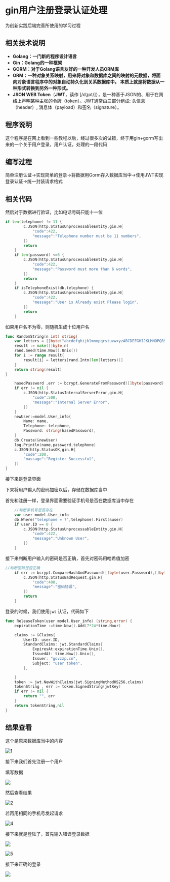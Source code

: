 # gin用户注册登录认证处理

为创新实践后端完善所使用的学习过程

## 相关技术说明

- **Golang：一门新的程序设计语言**
- **Gin：Golang的一种框架**
- **GORM：对于Golang语言友好的一种开发人员ORM库**
- **ORM：一种对象关系映射，用来将对象和数据库之间的映射的元数据，将面向对象语言程序中的对象自动持久化到关系数据库中。 本质上就是将数据从一种形式转换到另外一种形式。**
- **JSON WEB Token**（**JWT**，读作 [/dʒɒt/]），是一种基于JSON的、用于在网络上声明某种主张的令牌（token）。JWT通常由三部分组成: 头信息（header）, 消息体（payload）和签名（signature）。

## 程序说明

这个程序是在网上看到一些教程以后，经过很多次的试错，终于用gin+gorm写出来的一个关于用户登录，用户认证，处理的一段代码

## 编写过程

简单注册认证->实现简单的登录->将数据用Gorm存入数据库当中->使用JWT实现登录认证->统一封装请求格式

## 相关代码

然后对于数据进行验证，比如电话号码只能十一位

```go
if len(telephone) != 11 {
		c.JSON(http.StatusUnprocessableEntity,gin.H{
			"code":422,
			"message":"Telephone number must be 11 numbers",
		})
		return
	}
	if len(password) <=6 {
		c.JSON(http.StatusUnprocessableEntity,gin.H{
			"code":422,
			"message":"Password must more than 6 words",
		})
		return
	}
	if isTelephoneExist(db,telephone) {
		c.JSON(http.StatusUnprocessableEntity,gin.H{
			"code":422,
			"message":"User is Already exist Please login",
		})
		return
	}
```

如果用户名不为零，则随机生成十位用户名

```go
func RandomString(n int) string{
	var letters = []byte("abcdefghijklmnopqrstuvwxyzABCDEFGHIJKLMNOPQRSTUVWXYZ")
	result := make([]byte,n)
	rand.Seed(time.Now().Unix())
	for i := range result{
		result[i] = letters[rand.Intn(len(letters))]
	}
	return string(result)
}
```

```go
	hasedPassword ,err := bcrypt.GenerateFromPassword([]byte(password),bcrypt.DefaultCost)
	if err != nil {
		c.JSON(http.StatusInternalServerError,gin.H{
			"code":500,
			"message":"Internal Server Error",
		})
	}
	newUser:=model.User_info{
		Name: name,
		Telephone: telephone,
		Password: string(hasedPassword),
	}
	db.Create(&newUser)
	log.Println(name,password,telephone)
	c.JSON(http.StatusOK,gin.H{
		"code":200,
		"massage":"Register Successful",
	})
}
```

接下来是登录界面

下来将用户输入的密码加密以后，存储在数据库当中

首先和注册一样，登录界面需要验证手机号是否在数据库当中存在

```go
	//判断手机号是否存在
	var user model.User_info
	db.Where("telephone = ?",telephone).First(&user)
	if user.ID == 0 {
		c.JSON(http.StatusUnprocessableEntity,gin.H{
			"code":422,
			"message":"Unknown User",
		})
	}
```

接下来判断用户输入的密码是否正确，首先对密码用哈希值加密

```go
//判断密码是否正确
	if err := bcrypt.CompareHashAndPassword([]byte(user.Password),[]byte(password));err != nil{
		c.JSON(http.StatusBadRequest,gin.H{
			"code":400,
			"message":"密码错误",
		})
		return
	}
```

登录的时候，我们使用`jwt` 认证，代码如下

```go
func ReleaseToken(user model.User_info) (string,error) {
	expirationTime :=time.Now().Add(7*24*time.Hour)

	claims := &Claims{
		UserID: user.ID,
		StandardClaims: jwt.StandardClaims{
			ExpiresAt:expirationTime.Unix(),
			IssuedAt: time.Now().Unix(),
			Issuer: "govzzp.cn",
			Subject: "user token",
		},

	}
	token := jwt.NewWithClaims(jwt.SigningMethodHS256,claims)
	tokenString , err := token.SignedString(jwtKey)
	if err != nil {
		return "", err
	}
	return tokenString,nil
}
```

## 结果查看

这个是原来数据库当中的内容

![1](https://pic.govzzp.cn/img/sql1.JPG)

接下来我们首先注册一个用户

填写数据

![](https://pic.govzzp.cn/img/regeist.JPG)

然后查看结果

![2](https://pic.govzzp.cn/img/res.JPG)

若再用相同的手机号发起请求

![4](https://pic.govzzp.cn/img/restwice.JPG)

接下来就是登陆了，首先输入错误登录数据

![](https://pic.govzzp.cn/img/logindata.JPG)

![5](https://pic.govzzp.cn/img/loginerr.JPG)

接下来正确的登录

![](https://pic.govzzp.cn/img/loginsuuccess.JPG)
